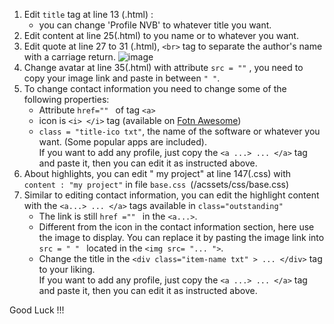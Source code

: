 1. Edit `title` tag at line 13 (.html) :
     - you can change 'Profile NVB' to whatever title you want.
2. Edit content at line 25(.html) to you name or to whatever you want.
3. Edit quote at line 27 to 31 (.html), `<br>` tag to separate the author's name with a carriage return. ![image](https://user-images.githubusercontent.com/95974734/221520480-c3477e12-42db-4168-a637-b53363911499.png)
4. Change avatar at line 35(.html) with attribute `src = ""` , you need to copy your image link and paste in between `" "`.
5. To change contact information you need to change some of the following properties:
     - Attribute `href="" ` of tag `<a>` 
     - icon is `<i> </i>` tag (available on <a href ="https://fontawesome.com/icons">Fotn Awesome</a>)
     - `class = "title-ico txt"`, the name of the software or whatever you want.
 (Some popular apps are included).<br/>
     If you want to add any profile, just copy the `<a ...> ... </a>` tag and paste it, then you can edit it as instructed above.
6. About highlights, you can edit " my project" at line 147(.css) with `content : "my project"` in file `base.css `(/acssets/css/base.css)
7. Similar to editing contact information, you can edit the highlight content with the `<a...> ... </a>` tags available in `class="outstanding"`
     - The link is still `href ="" ` in the `<a...>`.
     - Different from the icon in the contact information section, here use the image to display. You can replace it by pasting the image link into `src = " " ` located in the `<img src= "... ">`.
     - Change the title in the `<div class="item-name txt" > ... </div>` tag to your liking.<br/>
     If you want to add any profile, just copy the `<a ...> ... </a>` tag and paste it, then you can edit it as instructed above.

Good Luck !!!
